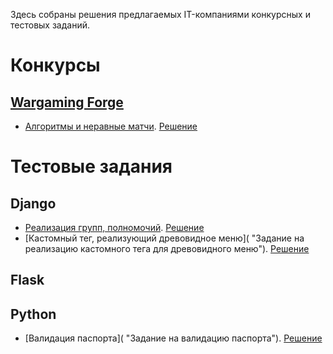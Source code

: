 Здесь собраны решения предлагаемых IT-компаниями конкурсных и тестовых заданий.

# Конкурсы

## [Wargaming Forge](http://wgforge.wargaming.com/)

- [Алгоритмы и неравные матчи](https://github.com/mxmaslin/Test-tasks/blob/master/descriptions/contests/Wargaming%20Forge%20Task/Task%20description.md "Алгоритмическое задание конкурса Wargaming Forge"). [Решение](https://github.com/mxmaslin/Test-tasks/blob/master/descriptions/contests/Wargaming%20Forge%20Task/Username_task_1_src.py "Решение алгоритмического задания конкурса Wargaming Forge")

# Тестовые задания

## Django

- [Реализация групп, полномочий](https://github.com/mxmaslin/Test-tasks/blob/master/descriptions/tests/test12.md "Задание на реализацию групп и полномочий в Django"). [Решение](https://github.com/mxmaslin/Test-tasks/tree/master/solutions/tests_django/loans "Решение задания на реализацию групп и полномочий в Django")
- [Кастомный тег, реализующий древовидное меню]( "Задание на реализацию кастомного тега для древовидного меню"). [Решение](https://github.com/mxmaslin/Test-tasks/tree/master/solutions/tests_django/menu_tag " Решение задания на реализацию кастомного тега для древовидного меню")

## Flask

## Python

- [Валидация паспорта]( "Задание на валидацию паспорта"). [Решение](https://github.com/mxmaslin/Test-tasks/blob/master/solutions/python/passport_validator.py "Решение задания на валидацию паспорта")
